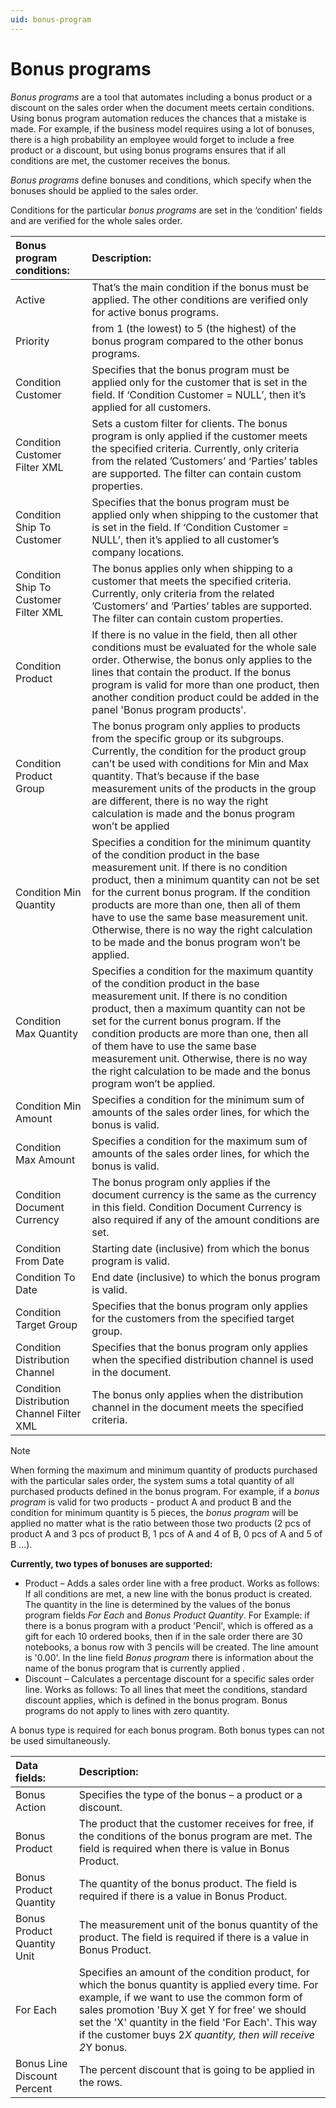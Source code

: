 ```yaml
---
uid: bonus-program
---
```


# Bonus programs

*Bonus programs* are a tool that automates including a bonus product or a discount on the sales order when the document meets certain conditions. Using bonus program automation reduces the chances that a mistake is made. For example, if the business model requires using a lot of bonuses, there is a high probability an employee would forget to include a free product or a discount, but using bonus programs ensures that if all conditions are met, the customer receives the bonus.

*Bonus programs* define bonuses and conditions, which specify when the bonuses should be applied to the sales order.

Conditions for the particular *bonus programs* are set in the ‘condition’ fields and are verified for the whole sales order.

|Bonus program conditions: |Description:
|:----|:----|    
|Active|That’s the main condition if the bonus must be applied. The other conditions are verified only for active bonus programs.
|Priority|from 1 (the lowest) to 5 (the highest) of the bonus program compared to the other bonus programs.
|Condition Customer|Specifies that the bonus program must be applied only for the customer that is set in the field. If ‘Condition Customer = NULL’, then it’s applied for all customers.
|Condition Customer Filter XML| Sets a custom filter for clients. The bonus program is only applied if the customer meets the specified criteria. Currently, only criteria from the related ’Customers’ and ‘Parties’ tables are supported. The filter can contain custom properties.
|Condition Ship To Customer|Specifies that the bonus program must be applied only when shipping to the customer that is set in the field. If ‘Condition Customer = NULL’, then it’s applied to all customer’s company locations.
|Condition Ship To Customer Filter XML| The bonus applies only when shipping to a customer that meets the specified criteria. Currently, only criteria from the related ’Customers’ and ‘Parties’ tables are supported. The filter can contain custom properties.
|Condition Product|If there is no value in the field, then all other conditions must be evaluated for the whole sale order. Otherwise, the bonus only applies to the lines that contain the product. If the bonus program is valid for more than one product, then another condition product could be added in the panel 'Bonus program products'.
|Condition Product Group|The bonus program only applies to products from the specific group or its subgroups.  Currently, the condition for the product group can’t be used with conditions for Min and Max quantity. That’s because if the base measurement units of the products in the group are different, there is no way the right calculation is made and the bonus program won’t be applied
|Condition Min Quantity|Specifies a condition for the minimum quantity of the condition product in the base measurement unit. If there is no condition product, then a minimum quantity can not be set for the current bonus program. If the condition products are more than one, then all of them have to use the same base measurement unit. Otherwise, there is no way the right calculation to be made and the bonus program won’t be applied. 
|Condition Max Quantity|Specifies a condition for the maximum quantity of the condition product in the base measurement unit. If there is no condition product, then a maximum quantity can not be set for the current bonus program. If the condition products are more than one, then all of them have to use the same base measurement unit. Otherwise, there is no way the right calculation to be made and the bonus program won’t be applied.
|Condition Min Amount|Specifies a condition for the minimum sum of amounts of the sales order lines, for which the bonus is valid.
|Condition Max Amount|Specifies a condition for the maximum sum of amounts of the sales order lines, for which the bonus is valid.
|Condition Document Currency |The bonus program only applies if the document currency is the same as the currency in this field. Condition Document Currency is also required if any of the amount conditions are set.
|Condition From Date|Starting date (inclusive) from which the bonus program is valid.
|Condition To Date|End date (inclusive) to which the bonus program is valid.
|Condition Target Group|Specifies that the bonus program only applies for the customers from the specified target group.
|Condition Distribution Channel|Specifies that the bonus program only applies when the specified distribution channel is used in the document.
|Condition Distribution Channel Filter XML |The bonus only applies when the distribution channel in the document meets the specified criteria.

> [!NOTE]
> When forming the maximum and minimum quantity of products purchased with the particular sales order, the system sums a total quantity of all purchased products defined in the bonus program. For example, if a *bonus program* is valid for two products - product A and product B and the condition for minimum quantity is 5 pieces, the *bonus program* will be applied no matter what is the ratio between those two products (2 pcs of product A and 3 pcs of product B, 1 pcs of A and 4 of B, 0 pcs of A and 5 of B …).

**Currently, two types of bonuses are supported:**
- Product – Аdds a sales order line with a free product. Works as follows: If all conditions are met, a new line with the bonus product is created. The quantity in the line is determined by the values of the bonus program fields *For Each* and *Bonus Product Quantity*. For Example: if there is a bonus program with a product 'Pencil', which is offered as a gift for each 10 ordered books, then if in the sale order there are 30 notebooks, a bonus row with 3 pencils will be created. The line amount is '0.00'. In the line field *Bonus program* there is information about the name of the bonus program that is currently applied .  
- Discount – Calculates a percentage discount for a specific sales order line. Works as follows: To all lines that meet the conditions, standard discount applies, which is defined in the bonus program. Bonus programs do not apply to lines with zero quantity.

A bonus type is required for each bonus program. Both bonus types can not be used simultaneously.

|Data fields:|Description:
|:----|:----|
|Bonus Action|Specifies the type of the bonus – a product or a discount.
|Bonus Product|The product that the customer receives for free, if the conditions of the bonus program are met. The field is required when there is value in Bonus Product.
|Bonus Product Quantity|The quantity of the bonus product. The field is required if there is a value in Bonus Product.
|Bonus Product Quantity Unit|The measurement unit of the bonus quantity of the product. The field is required if there is a value in Bonus Product.
|For Each|Specifies an amount of the condition product, for which the bonus quantity is applied every time. For example, if we want to use the common form of sales promotion 'Buy X get Y for free' we should set the 'X' quantity in the field 'For Each'. This way if the customer buys 2*Х quantity, then will receive 2*Y bonus.
|Bonus Line Discount Percent|The percent discount that is going to be applied in the rows.
